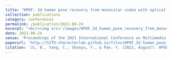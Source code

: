 ```yaml
---
title: "HPOF: 3d human pose recovery from monocular video with optical flow"
collection: publications
category: conferences
permalink: /publication/2021-08-24
excerpt: "<br/><img src='/images/HPOF_3d_human_pose_recovery_from_monocular_video_with_optical_flow.png'>"
date: 2021-08-24
venue: 'Proceedings of the 2021 International Conference on Multimedia Retrieval'
paperurl: 'http://SJTU-characterlab.github.io/files/HPOF_3d_human_pose_recovery_from_monocular_video_with_optical_flow.pdf'
citation: 'Ji, B., Yang, C., Shunyu, Y., & Pan, Y. (2021, August). HPOF: 3d human pose recovery from monocular video with optical flow. In Proceedings of the 2021 International Conference on Multimedia Retrieval (pp. 144-154).'
---
```


